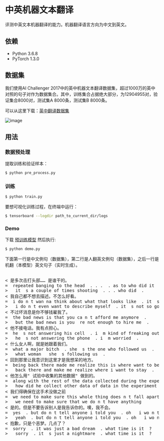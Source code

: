 # 中英机器文本翻译

评测中英文本机器翻译的能力。机器翻译语言方向为中文到英文。


## 依赖

- Python 3.6.8
- PyTorch 1.3.0

## 数据集

我们使用AI Challenger 2017中的英中机器文本翻译数据集，超过1000万的英中对照的句子对作为数据集合。其中，训练集合占据绝大部分，为12904955对，验证集合8000对，测试集A 8000条，测试集B 8000条。

可以从这里下载：[英中翻译数据集](https://challenger.ai/datasets/translation)

![image](https://github.com/foamliu/Transformer/raw/master/images/dataset.png)

## 用法

### 数据预处理
提取训练和验证样本：
```bash
$ python pre_process.py
```

### 训练
```bash
$ python train.py
```

要想可视化训练过程，在终端中运行：
```bash
$ tensorboard --logdir path_to_current_dir/logs
```

### Demo
下载 [预训练模型](https://github.com/foamliu/Scene-Classification/releases/download/v1.0/model.85-0.7657.hdf5) 然后执行:

```bash
$ python demo.py
```

下面第一行是中文例句（数据集），第二行是人翻英文例句（数据集），之后一行是机翻（本模型）英文句子（实时生成）。

<pre>

< 是多次击打头部…… 是谁干的。
=  repeated banging to the head  . . .  . as to who did it  .
>   it  s a couple of times shooting  . . . who did  .
< 我自己都不想去描述。不怎么好看。
=  i do n t wan na think about what that looks like  . it  s not pretty  .
>   i do n t even want to describe myself  . it  s not so good  .
< 不过坏消息是你不够钱雇我了。
=  the bad news is that you ca n t afford me anymore  .
>   but the bad news is you  re not enough to hire me  .
< 他不接电话。我有点担心。
=  he  s not answering his cell  . i  m kind of freaking out  .
>   he  s not answering the phone  . i  m worried  .
< 什么女人啊，就是她跟着我们。
=  what a major bitch  . she  s the one who followed us  .
>   what woman   she  s following us  .
< 回到那里让我意识到这里才是我想呆的地方。
=  being back there made me realize this is where want to be  .
>   back there and make me realize where i want to stay  .
< 他怎么用" 试验中收集的其他数据" 做到的。
=  along with the rest of the data collected during the experiment  .
>   how did he collect other data of data in the experiment  .
< 我们得确保在这手术没做之前
=  we need to make sure this whole thing does n t fall apart
>   we need to make sure that we do n t have anything
< 是的。但是不要告诉别人是我告诉你的。噢，我不会。
=  yes  . but do n t tell anyone i told you  . oh   i wo n t  .
>   yeah  . but do n t tell anyone i told you  . oh   i wo n t  .
< 抱歉，只是个恶梦。几点了？
=  sorry  . it was just a bad dream  . what time is it  ?
>   sorry  . it  s just a nightmare  . what time is it  ?


</pre>
